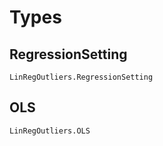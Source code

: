 # Types

## RegressionSetting
```@docs
LinRegOutliers.RegressionSetting
```

## OLS
```@docs
LinRegOutliers.OLS
```
